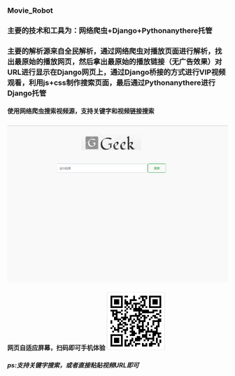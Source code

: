 ### Movie_Robot
### 主要的技术和工具为：网络爬虫+Django+Pythonanythere托管
### 主要的解析源来自全民解析，通过网络爬虫对播放页面进行解析，找出最原始的播放网页，然后拿出最原始的播放链接（无广告效果）对URL进行显示在Django网页上，通过Django桥接的方式进行VIP视频观看，利用js+css制作搜索页面，最后通过Pythonanythere进行Django托管
#### 使用网络爬虫搜索视频源，支持关键字和视频链接搜索
### ![movie_robot](https://github.com/CarryChang/movie_robot/blob/master/logo.png)
#### 网页自适应屏幕，扫码即可手机体验 ![movie_robot](https://github.com/CarryChang/movie_robot/blob/master/qr.png)
##### ps:支持关键字搜索，或者直接粘贴视频URL即可
